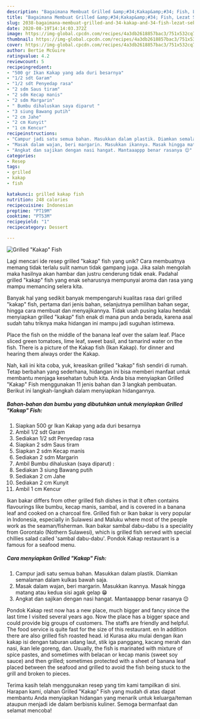 ```yaml
---
description: "Bagaimana Membuat Grilled &amp;#34;Kakap&amp;#34; Fish, Lezat Sekali"
title: "Bagaimana Membuat Grilled &amp;#34;Kakap&amp;#34; Fish, Lezat Sekali"
slug: 2038-bagaimana-membuat-grilled-and-34-kakap-and-34-fish-lezat-sekali
date: 2020-08-19T14:14:03.372Z
image: https://img-global.cpcdn.com/recipes/4a3db2618857bac3/751x532cq70/grilled-kakap-fish-foto-resep-utama.jpg
thumbnail: https://img-global.cpcdn.com/recipes/4a3db2618857bac3/751x532cq70/grilled-kakap-fish-foto-resep-utama.jpg
cover: https://img-global.cpcdn.com/recipes/4a3db2618857bac3/751x532cq70/grilled-kakap-fish-foto-resep-utama.jpg
author: Bertie McGuire
ratingvalue: 4.2
reviewcount: 5
recipeingredient:
- "500 gr Ikan Kakap yang ada duri besarnya"
- "1/2 sdt Garam"
- "1/2 sdt Penyedap rasa"
- "2 sdm Saus tiram"
- "2 sdm Kecap manis"
- "2 sdm Margarin"
- " Bumbu dihaluskan saya diparut "
- "3 siung Bawang putih"
- "2 cm Jahe"
- "2 cm Kunyit"
- "1 cm Kencur"
recipeinstructions:
- "Campur jadi satu semua bahan. Masukkan dalam plastik. Diamkan semalaman dalam kulkas bawah saja."
- "Masak dalam wajan, beri margarin. Masukkan ikannya. Masak hingga matang atau kedua sisi agak gelap 😁"
- "Angkat dan sajikan dengan nasi hangat. Mantaaappp benar rasanya 😌"
categories:
- Resep
tags:
- grilled
- kakap
- fish

katakunci: grilled kakap fish 
nutrition: 248 calories
recipecuisine: Indonesian
preptime: "PT19M"
cooktime: "PT53M"
recipeyield: "1"
recipecategory: Dessert

---
```



![Grilled &#34;Kakap&#34; Fish](https://img-global.cpcdn.com/recipes/4a3db2618857bac3/751x532cq70/grilled-kakap-fish-foto-resep-utama.jpg)

Lagi mencari ide resep grilled &#34;kakap&#34; fish yang unik? Cara membuatnya memang tidak terlalu sulit namun tidak gampang juga. Jika salah mengolah maka hasilnya akan hambar dan justru cenderung tidak enak. Padahal grilled &#34;kakap&#34; fish yang enak seharusnya mempunyai aroma dan rasa yang mampu memancing selera kita.

Banyak hal yang sedikit banyak mempengaruhi kualitas rasa dari grilled &#34;kakap&#34; fish, pertama dari jenis bahan, selanjutnya pemilihan bahan segar, hingga cara membuat dan menyajikannya. Tidak usah pusing kalau hendak menyiapkan grilled &#34;kakap&#34; fish enak di mana pun anda berada, karena asal sudah tahu triknya maka hidangan ini mampu jadi suguhan istimewa.

Place the fish on the middle of the banana leaf over the salam leaf. Place sliced green tomatoes, lime leaf, sweet basil, and tamarind water on the fish. There is a picture of the Kakap fish (Ikan Kakap). for dinner and hearing them always order the Kakap.


Nah, kali ini kita coba, yuk, kreasikan grilled &#34;kakap&#34; fish sendiri di rumah. Tetap berbahan yang sederhana, hidangan ini bisa memberi manfaat untuk membantu menjaga kesehatan tubuh kita. Anda bisa menyiapkan Grilled &#34;Kakap&#34; Fish menggunakan 11 jenis bahan dan 3 langkah pembuatan. Berikut ini langkah-langkah dalam menyiapkan hidangannya.

<!--inarticleads1-->

##### Bahan-bahan dan bumbu yang dibutuhkan untuk menyiapkan Grilled &#34;Kakap&#34; Fish:

1. Siapkan 500 gr Ikan Kakap yang ada duri besarnya
1. Ambil 1/2 sdt Garam
1. Sediakan 1/2 sdt Penyedap rasa
1. Siapkan 2 sdm Saus tiram
1. Siapkan 2 sdm Kecap manis
1. Sediakan 2 sdm Margarin
1. Ambil  Bumbu dihaluskan (saya diparut) :
1. Sediakan 3 siung Bawang putih
1. Sediakan 2 cm Jahe
1. Sediakan 2 cm Kunyit
1. Ambil 1 cm Kencur


Ikan bakar differs from other grilled fish dishes in that it often contains flavourings like bumbu, kecap manis, sambal, and is covered in a banana leaf and cooked on a charcoal fire. Grilled fish or Ikan bakar is very popular in Indonesia, especially in Sulawesi and Maluku where most of the people work as the seaman/fisherman. Ikan bakar sambal dabu-dabu is a speciality from Gorontalo (Nothern Sulawesi), which is grilled fish served with special chillies salad called &#39;sambal dabu-dabu&#39;. Pondok Kakap restaurant is a famous for a seafood menu. 

<!--inarticleads2-->

##### Cara menyiapkan Grilled &#34;Kakap&#34; Fish:

1. Campur jadi satu semua bahan. Masukkan dalam plastik. Diamkan semalaman dalam kulkas bawah saja.
1. Masak dalam wajan, beri margarin. Masukkan ikannya. Masak hingga matang atau kedua sisi agak gelap 😁
1. Angkat dan sajikan dengan nasi hangat. Mantaaappp benar rasanya 😌


Pondok Kakap rest now has a new place, much bigger and fancy since the last time I visited several years ago. Now the place has a bigger space and could provide big groups of customers. The staffs are friendly and helpful. The food service is quite fast for the size of this restaurant. en In addition there are also grilled fish roasted head. id Kurasa aku mulai dengan ikan kakap isi dengan taburan udang laut, stik iga panggang, kacang merah dan nasi, ikan lele goreng, dan. Usually, the fish is marinated with mixture of spice pastes, and sometimes with belacan or kecap manis (sweet soy sauce) and then grilled; sometimes protected with a sheet of banana leaf placed between the seafood and grilled to avoid the fish being stuck to the grill and broken to pieces. 

Terima kasih telah menggunakan resep yang tim kami tampilkan di sini. Harapan kami, olahan Grilled &#34;Kakap&#34; Fish yang mudah di atas dapat membantu Anda menyiapkan hidangan yang menarik untuk keluarga/teman ataupun menjadi ide dalam berbisnis kuliner. Semoga bermanfaat dan selamat mencoba!
